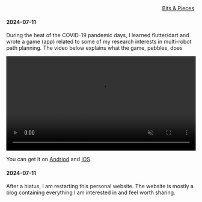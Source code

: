 <div style="text-align: right">
  <a id="links" href="/blogs.html">Bits & Pieces</a>&nbsp;
</div>

#### 2024-07-11

During the heat of the COVID-19 pandemic days, I learned flutter/dart and wrote a game (app) related to some of my research interests in multi-robot path planning. The video below explains what the game, pebbles, does

<video autoplay loop muted width="100%" src="https://user-images.githubusercontent.com/35314983/168460426-a1bf69b8-b416-4d01-aec4-572e6e0ed94b.mp4" data-canonical-src="https://user-images.githubusercontent.com/35314983/168460426-a1bf69b8-b416-4d01-aec4-572e6e0ed94b.mp4" controls="controls" muted="muted" class="d-block rounded-bottom-2 width-fit" style="max-height:640px;">
</video>

You can get it on <a href="http://play.google.com/store/apps/details?id=edu.rutgers.cs.arc.pebbles">Andriod</a> and <a href="https://apps.apple.com/us/app/pebbler/id6446487371">iOS</a>. 

#### 2024-07-11

After a hiatus, I am restarting this personal website. The website is mostly a blog containing everything I am interested in and feel worth sharing.  
